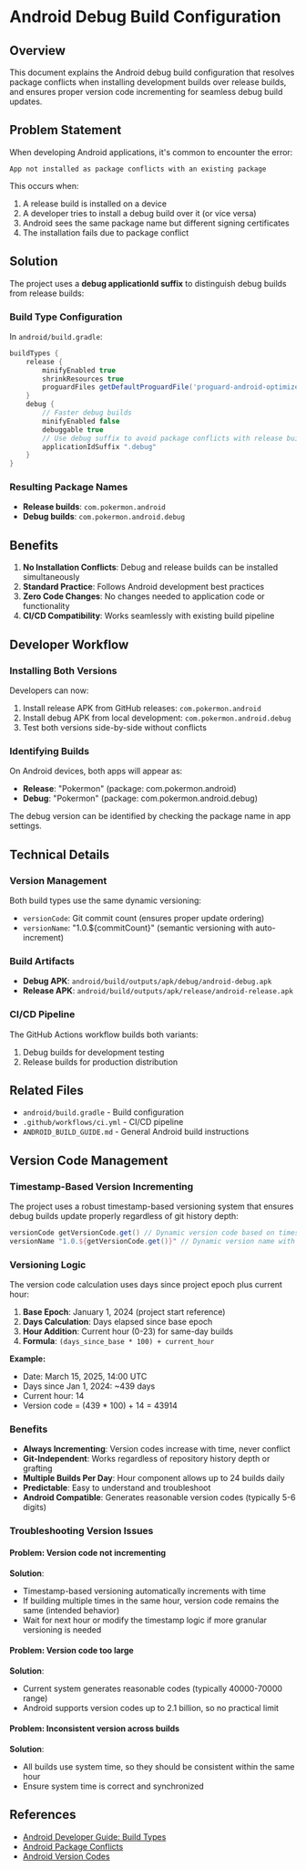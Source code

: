 # Android Debug Build Configuration

## Overview

This document explains the Android debug build configuration that resolves package conflicts when installing development builds over release builds, and ensures proper version code incrementing for seamless debug build updates.

## Problem Statement

When developing Android applications, it's common to encounter the error:
```
App not installed as package conflicts with an existing package
```

This occurs when:
1. A release build is installed on a device
2. A developer tries to install a debug build over it (or vice versa)
3. Android sees the same package name but different signing certificates
4. The installation fails due to package conflict

## Solution

The project uses a **debug applicationId suffix** to distinguish debug builds from release builds:

### Build Type Configuration

In `android/build.gradle`:

```gradle
buildTypes {
    release {
        minifyEnabled true
        shrinkResources true
        proguardFiles getDefaultProguardFile('proguard-android-optimize.txt'), 'proguard-rules.pro'
    }
    debug {
        // Faster debug builds
        minifyEnabled false
        debuggable true
        // Use debug suffix to avoid package conflicts with release builds
        applicationIdSuffix ".debug"
    }
}
```

### Resulting Package Names

- **Release builds**: `com.pokermon.android`
- **Debug builds**: `com.pokermon.android.debug`

## Benefits

1. **No Installation Conflicts**: Debug and release builds can be installed simultaneously
2. **Standard Practice**: Follows Android development best practices
3. **Zero Code Changes**: No changes needed to application code or functionality
4. **CI/CD Compatibility**: Works seamlessly with existing build pipeline

## Developer Workflow

### Installing Both Versions

Developers can now:
1. Install release APK from GitHub releases: `com.pokermon.android`
2. Install debug APK from local development: `com.pokermon.android.debug`
3. Test both versions side-by-side without conflicts

### Identifying Builds

On Android devices, both apps will appear as:
- **Release**: "Pokermon" (package: com.pokermon.android)
- **Debug**: "Pokermon" (package: com.pokermon.android.debug)

The debug version can be identified by checking the package name in app settings.

## Technical Details

### Version Management

Both build types use the same dynamic versioning:
- `versionCode`: Git commit count (ensures proper update ordering)
- `versionName`: "1.0.${commitCount}" (semantic versioning with auto-increment)

### Build Artifacts

- **Debug APK**: `android/build/outputs/apk/debug/android-debug.apk`
- **Release APK**: `android/build/outputs/apk/release/android-release.apk`

### CI/CD Pipeline

The GitHub Actions workflow builds both variants:
1. Debug builds for development testing
2. Release builds for production distribution

## Related Files

- `android/build.gradle` - Build configuration
- `.github/workflows/ci.yml` - CI/CD pipeline
- `ANDROID_BUILD_GUIDE.md` - General Android build instructions

## Version Code Management

### Timestamp-Based Version Incrementing

The project uses a robust timestamp-based versioning system that ensures debug builds update properly regardless of git history depth:

```gradle
versionCode getVersionCode.get() // Dynamic version code based on timestamp
versionName "1.0.${getVersionCode.get()}" // Dynamic version name with timestamp-based version
```

### Versioning Logic

The version code calculation uses days since project epoch plus current hour:

1. **Base Epoch**: January 1, 2024 (project start reference)
2. **Days Calculation**: Days elapsed since base epoch
3. **Hour Addition**: Current hour (0-23) for same-day builds
4. **Formula**: `(days_since_base * 100) + current_hour`

**Example:**
- Date: March 15, 2025, 14:00 UTC
- Days since Jan 1, 2024: ~439 days
- Current hour: 14
- Version code = (439 * 100) + 14 = 43914

### Benefits

- **Always Incrementing**: Version codes increase with time, never conflict
- **Git-Independent**: Works regardless of repository history depth or grafting
- **Multiple Builds Per Day**: Hour component allows up to 24 builds daily
- **Predictable**: Easy to understand and troubleshoot
- **Android Compatible**: Generates reasonable version codes (typically 5-6 digits)

### Troubleshooting Version Issues

#### Problem: Version code not incrementing
**Solution**: 
- Timestamp-based versioning automatically increments with time
- If building multiple times in the same hour, version code remains the same (intended behavior)
- Wait for next hour or modify the timestamp logic if more granular versioning is needed

#### Problem: Version code too large
**Solution**: 
- Current system generates reasonable codes (typically 40000-70000 range)
- Android supports version codes up to 2.1 billion, so no practical limit

#### Problem: Inconsistent version across builds
**Solution**: 
- All builds use system time, so they should be consistent within the same hour
- Ensure system time is correct and synchronized

## References

- [Android Developer Guide: Build Types](https://developer.android.com/studio/build/build-variants#build-types)
- [Android Package Conflicts](https://developer.android.com/guide/topics/manifest/manifest-element#package)
- [Android Version Codes](https://developer.android.com/studio/publish/versioning#versioningsettings)